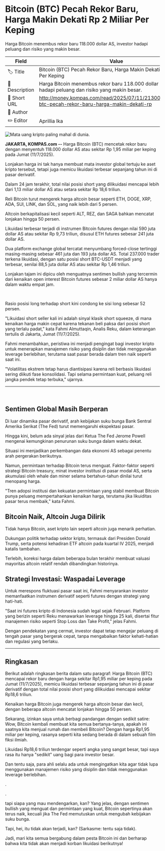 # Bitcoin (BTC) Pecah Rekor Baru, Harga Makin Dekati Rp 2 Miliar Per Keping

Harga Bitcoin menembus rekor baru 118.000 dollar AS, investor hadapi peluang dan risiko yang makin besar.

| Field         | Value                                                       |
|---------------|-------------------------------------------------------------|
| 🏷️ Title       | Bitcoin (BTC) Pecah Rekor Baru, Harga Makin Dekati Rp 2 Miliar Per Keping |
| 📝 Description | Harga Bitcoin menembus rekor baru 118.000 dollar AS, investor hadapi peluang dan risiko yang makin besar. |
| 🔗 Short URL   | http://money.kompas.com/read/2025/07/11/213000226/bitcoin-btc-pecah-rekor-baru-harga-makin-dekati-rp |
| 👤 Author      |  |
| ✏️ Editor      | Aprillia Ika |

![Mata uang kripto paling mahal di dunia.](https://asset.kompas.com/crops/31VnaMgwTBhLym3hdpGPGAym2mg=/0x0:2396x1597/750x500/data/photo/2024/04/08/66139552516d6.jpg)

**JAKARTA, KOMPAS.com --** Harga Bitcoin (BTC) mencetak rekor baru dengan menyentuh 118.000 dollar AS atau sekitar Rp 1,95 miliar per keping pada Jumat (11/7/2025).

Lonjakan harga ini tak hanya membuat mata investor global tertuju ke aset kripto tersebut, tetapi juga memicu likuidasi terbesar sepanjang tahun ini di pasar derivatif.

Dalam 24 jam terakhir, total nilai posisi short yang dilikuidasi mencapai lebih dari 1,13 miliar dollar AS atau setara sekitar Rp 18,6 triliun.

Reli Bitcoin turut mengerek harga altcoin besar seperti ETH, DOGE, XRP, ADA, SUI, LINK, dan SOL, yang naik lebih dari 5 persen.

Altcoin berkapitalisasi kecil seperti ALT, REZ, dan SAGA bahkan mencatat lonjakan hingga 50 persen.

Likuidasi terbesar terjadi di instrumen Bitcoin futures dengan nilai 590 juta dollar AS atau sekitar Rp 9,73 triliun, disusul ETH futures sebesar 241 juta dollar AS.

Dua platform exchange global tercatat menyumbang forced-close tertinggi masing-masing sebesar 461 juta dan 193 juta dollar AS. Total 237.000 trader terkena likuidasi, dengan satu posisi short BTC-USDT menjadi yang terbesar, senilai 88,5 juta dollar AS atau sekitar Rp 1,46 triliun.

Lonjakan tajam ini dipicu oleh menguatnya sentimen bullish yang tercermin dari kenaikan open interest Bitcoin futures sebesar 2 miliar dollar AS hanya dalam waktu empat jam.

 

Rasio posisi long terhadap short kini condong ke sisi long sebesar 52 persen.

"Likuidasi short seller kali ini adalah sinyal klasik short squeeze, di mana kenaikan harga makin cepat karena tekanan beli paksa dari posisi short yang terlalu padat," kata Fahmi Almuttaqin, Analis Reku, dalam keterangan tertulis di Jakarta, Jumat (11/7/2025).

Fahmi menambahkan, peristiwa ini menjadi pengingat bagi investor kripto untuk menerapkan manajemen risiko yang disiplin dan tidak menggunakan leverage berlebihan, terutama saat pasar berada dalam tren naik seperti saat ini.

"Volatilitas ekstrem tetap harus diantisipasi karena reli berbasis likuidasi sering diikuti fase konsolidasi. Tapi selama permintaan kuat, peluang reli jangka pendek tetap terbuka," ujarnya.

------------------------------------------------------------------------

 

## Sentimen Global Masih Berperan

Di luar dinamika pasar derivatif, arah kebijakan suku bunga Bank Sentral Amerika Serikat (The Fed) turut memengaruhi ekspektasi pasar.

Hingga kini, belum ada sinyal jelas dari Ketua The Fed Jerome Powell mengenai kemungkinan penurunan suku bunga dalam waktu dekat.

Situasi ini menjadikan perkembangan data ekonomi AS sebagai penentu arah pergerakan berikutnya.

Namun, permintaan terhadap Bitcoin terus menguat. Faktor-faktor seperti strategi Bitcoin treasury, minat investor institusi di pasar modal AS, serta akumulasi oleh whale dan miner selama bertahun-tahun dinilai turut menopang harga.

"Tren adopsi institusi dan kekuatan permintaan yang stabil membuat Bitcoin punya peluang mempertahankan kenaikan harga, terutama jika likuiditas pasar terus membaik," kata Fahmi.

## Bitcoin Naik, Altcoin Juga Dilirik

Tidak hanya Bitcoin, aset kripto lain seperti altcoin juga menarik perhatian.

Dukungan politik terhadap sektor kripto, termasuk dari Presiden Donald Trump, serta potensi kehadiran ETF altcoin pada kuartal IV 2025, menjadi katalis tambahan.

Terlebih, koreksi harga dalam beberapa bulan terakhir membuat valuasi mayoritas altcoin relatif rendah dibandingkan historinya.

## Strategi Investasi: Waspadai Leverage

Untuk merespons fluktuasi pasar saat ini, Fahmi menyarankan investor memanfaatkan instrumen derivatif seperti futures dengan strategi yang hati-hati.

"Saat ini futures kripto di Indonesia sudah legal sejak Februari. Platform yang berizin seperti Reku menawarkan leverage hingga 25 kali, disertai fitur manajemen risiko seperti Stop Loss dan Take Profit," jelas Fahmi.

Dengan pendekatan yang cermat, investor dapat tetap mengejar peluang di tengah pasar yang bergerak cepat, tanpa mengabaikan faktor kehati-hatian dan regulasi yang berlaku.

---
## Ringkasan

Berikut adalah ringkasan berita dalam satu paragraf: Harga Bitcoin (BTC) mencapai rekor baru dengan harga sekitar Rp1,95 miliar per keping pada Jumat (11/7/2025), memicu likuidasi terbesar sepanjang tahun ini di pasar derivatif dengan total nilai posisi short yang dilikuidasi mencapai sekitar Rp18,6 triliun.

 Kenaikan harga Bitcoin juga mengerek harga altcoin besar dan kecil, dengan beberapa altcoin mencatat lonjakan hingga 50 persen.



Sekarang, izinkan saya untuk berbagi pandangan dengan sedikit satire: Wow, Bitcoin kembali membuat kita semua bertanya-tanya, apakah ini saatnya kita menjual rumah dan membeli Bitcoin? Dengan harga Rp1,95 miliar per keping, rasanya seperti kita sedang berada di dalam sebuah film fiksi ilmiah.

 Likuidasi Rp18,6 triliun terdengar seperti angka yang sangat besar, tapi saya rasa itu hanya "sedikit" uang bagi para investor besar.

 Dan tentu saja, para ahli selalu ada untuk mengingatkan kita agar tidak lupa menggunakan manajemen risiko yang disiplin dan tidak menggunakan leverage berlebihan.

.

.

 tapi siapa yang mau mendengarkan, kan? Yang jelas, dengan sentimen bullish yang menguat dan permintaan yang kuat, Bitcoin sepertinya akan terus naik, kecuali jika The Fed memutuskan untuk mengubah kebijakan suku bunga.

 Tapi, hei, itu tidak akan terjadi, kan? (Sarkasme: tentu saja tidak).

 Jadi, mari kita semua bergabung dalam pesta Bitcoin ini dan berharap bahwa kita tidak akan menjadi korban likuidasi berikutnya!
